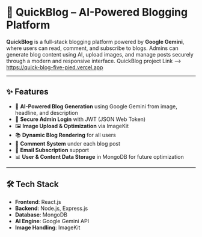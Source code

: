 # 🚀 QuickBlog – AI-Powered Blogging Platform

**QuickBlog** is a full-stack blogging platform powered by **Google Gemini**, where users can read, comment, and subscribe to blogs. Admins can generate blog content using AI, upload images, and manage posts securely through a modern and responsive interface.
QuickBlog project Link --> https://quick-blog-five-pied.vercel.app

---

## ✨ Features

- 🧠 **AI-Powered Blog Generation** using Google Gemini from image, headline, and description
- 🔐 **Secure Admin Login** with JWT (JSON Web Token)
- 🖼️ **Image Upload & Optimization** via ImageKit
- 📚 **Dynamic Blog Rendering** for all users
- 💬 **Comment System** under each blog post
- 📩 **Email Subscription** support
- 📊 **User & Content Data Storage** in MongoDB for future optimization

---

## 🛠️ Tech Stack

- **Frontend**: React.js
- **Backend**: Node.js, Express.js
- **Database**: MongoDB
- **AI Engine**: Google Gemini API
- **Image Handling**: ImageKit


